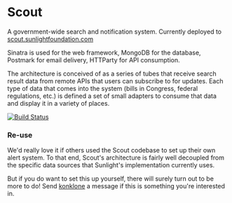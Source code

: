 # Scout

A government-wide search and notification system. Currently deployed to [scout.sunlightfoundation.com](https://scout.sunlightfoundation.com/)

Sinatra is used for the web framework, MongoDB for the database, Postmark for email delivery, HTTParty for API consumption.

The architecture is conceived of as a series of tubes that receive search result data from remote APIs that users can subscribe to for updates. Each type of data that comes into the system (bills in Congress, federal regulations, etc.) is defined a set of small adapters to consume that data and display it in a variety of places.

[![Build Status](https://secure.travis-ci.org/sunlightlabs/scout.png)](http://travis-ci.org/sunlightlabs/scout)

### Re-use

We'd really love it if others used the Scout codebase to set up their own alert system. To that end, Scout's architecture is fairly well decoupled from the specific data sources that Sunlight's implementation currently uses. 

But if you do want to set this up yourself, there will surely turn out to be more to do! Send [konklone](/konklone) a message if this is something you're interested in.